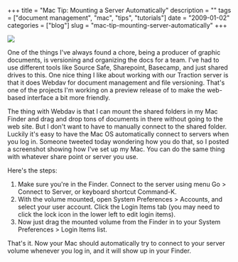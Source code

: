 +++
title = "Mac Tip: Mounting a Server Automatically"
description = ""
tags = ["document management", "mac", "tips", "tutorials"]
date = "2009-01-02"
categories = ["blog"]
slug = "mac-tip-mounting-server-automatically"
+++



  <div class="notebook-screenshot"><img src="//media.konigi.com/notebook/mounting-mac-server.jpg" class="notebook-image" /></div><p>One of the things I've always found a chore, being a producer of graphic documents, is versioning and organizing the docs for a team. I've had to use different tools like Source Safe, Sharepoint, Basecamp, and just shared drives to this. One nice thing I like about working with our Traction server is that it does Webdav for document management and file versioning. That's one of the projects I'm working on a preview release of to make the web-based interface a bit more friendly.  </p>
<p>The thing with Webdav is that I can mount the shared folders in my Mac Finder and drag and drop tons of documents in there without going to the web site. But I don't want to have to manually connect to the shared folder. Luckily it's easy to have the Mac OS automatically connect to servers when you log in. Someone tweeted today wondering how you do that, so I posted a screenshot showing how I've set up my Mac. You can do the same thing with whatever share point or server you use.</p>
<p>Here's the steps:</p>
<ol>
<li>Make sure you're in the Finder. Connect to the server using menu Go > Connect to Server, or keyboard shortcut Command-K.</li>
<li>With the volume mounted, open System Preferences > Accounts, and select your user account. Click the Login Items tab (you may need to click the lock icon in the lower left to edit login items).</li>
<li>Now just drag the mounted volume from the Finder in to your System Preferences > Login Items list.</li>
</ol>
<p>That's it. Now your Mac should automatically try to connect to your server volume whenever you log in, and it will show up in your Finder.</p>

